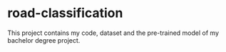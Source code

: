 # road-classification
 This project contains my code, dataset and the pre-trained model of my bachelor degree project.
